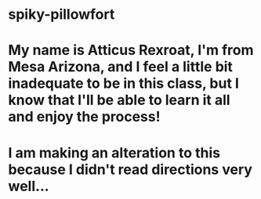 # spiky-pillowfort
# My name is Atticus Rexroat, I'm from Mesa Arizona, and I feel a little bit inadequate to be in this class, but I know that I'll be able to learn it all and enjoy the process!
# I am making an alteration to this because I didn't read directions very well...
